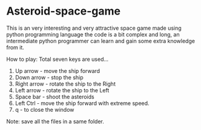 # Asteroid-space-game
This is an very interesting and very attractive space game made using python programming language the code is a bit complex and long, an intermediate python programmer can learn and gain some extra knowledge from it.

How to play:
 Total seven keys are used...
 1) Up arrow - move the ship forward
 2) Down arrow - stop the ship
 3) Right arrow - rotate the ship to the Right
 4) Left arrow - rotate the ship to the Left
 5) Space bar - shoot the asteroids
 6) Left Ctrl - move the ship forward with extreme speed.
 7) q - to close the window

Note: save all the files in a same folder.
